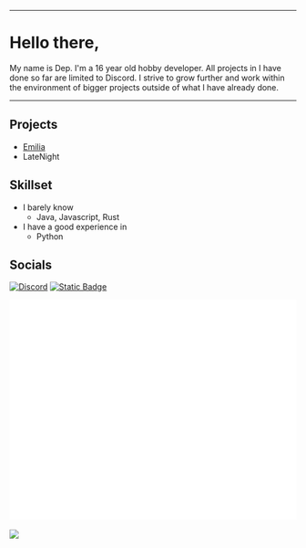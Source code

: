 ***

# Hello there,
My name is Dep. I'm a 16 year old hobby developer. All projects in I have done so far are limited to Discord. I strive to grow further and work within the environment of bigger projects outside of what I have already done.

***

## Projects

- [Emilia](https://github.com/Depreca1ed/EmiliaBoT) 
- LateNight

## Skillset
- I barely know
  - Java, Javascript, Rust
- I have a good experience in
  - Python

## Socials
[![Discord](https://img.shields.io/badge/deprecating-FFFFFF?style=for-the-badge&logo=discord&logoColor=white&color=5539cc&link=https%3A%2F%2Fdiscord.com%2Fusers%2F688293803613880334)](https://discord.com/users/688293803613880334) [![Static Badge](https://img.shields.io/badge/discord_server-FFA500?style=for-the-badge&logo=discord&logoColor=white&color=FFA500&link=https%3A%2F%2Fdiscord.gg%2F5cSQ8rHbJw)](https://discord.gg/5cSQ8rHbJw)


![Github Stats](/github-metrics.svg)

<picture>
  <source
    srcset="https://github-readme-stats.vercel.app/api?username=Depreca1ed&show_icons=true&theme=dark&title_color=FFFFFF&text_color=FFFFFF&icon_color=999999&bg_color=000000"
    media="(prefers-color-scheme: dark)"
  />
  <source
    srcset="https://github-readme-stats.vercel.app/api?username=Depreca1ed&show_icons=true&title_color=000000&text_color=000000&icon_color=999999&bg_color=FFFFFF"
    media="(prefers-color-scheme: light), (prefers-color-scheme: no-preference)"
  />
  <img src="https://github-readme-stats.vercel.app/api?username=Depreca1ed&show_icons=true&title_color=000000&text_color=000000&icon_color=999999&bg_color=FFFFFF" />
</picture>
